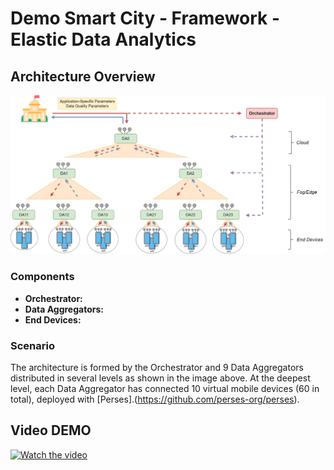 # Demo Smart City - Framework -Elastic Data Analytics

## Architecture Overview
![alt text](ArchitectureOverview.png "Architecture Overview")

### Components
- **Orchestrator:**
- **Data Aggregators:**
- **End Devices:**

### Scenario

The architecture is formed by the Orchestrator and 9 Data Aggregators distributed in several levels as shown in the image above. At the deepest level, each Data Aggregator has connected 10 virtual mobile devices (60 in total), deployed with [Perses].(https://github.com/perses-org/perses).

## Video DEMO
[![Watch the video](https://iili.io/76Vjwb.png)](https://youtu.be/qKQ7wL8rwxs)

